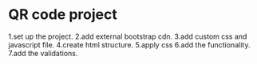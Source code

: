 # QR code project

1.set up the project.
2.add external bootstrap cdn.
3.add custom css and javascript file.
4.create html structure.
5.apply css
6.add the functionality.
7.add the validations.
